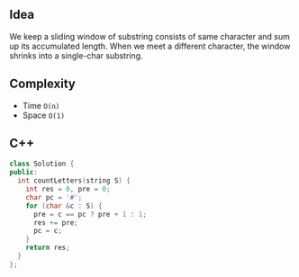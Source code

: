 

## Idea
We keep a sliding window of substring consists of same character and sum up its accumulated length. When we meet a different character, the window shrinks into a single-char substring. 

## Complexity 
- Time `O(n)`
- Space `O(1)`


## C++ 
```cpp
class Solution {
public:
  int countLetters(string S) {
    int res = 0, pre = 0;
    char pc = '#';
    for (char &c : S) {
      pre = c == pc ? pre + 1 : 1;
      res += pre;
      pc = c;
    }
    return res;
  }
};
```